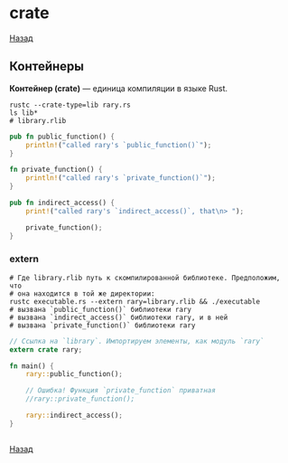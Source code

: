 # crate

[Назад][back]

## Контейнеры

**Контейнер (crate)** — единица компиляции в языке Rust.

```shell
rustc --crate-type=lib rary.rs
ls lib*
# library.rlib
```

```rust
pub fn public_function() {
    println!("called rary's `public_function()`");
}

fn private_function() {
    println!("called rary's `private_function()`");
}

pub fn indirect_access() {
    print!("called rary's `indirect_access()`, that\n> ");

    private_function();
}
```

### extern

```shell
# Где library.rlib путь к скомпилированной библиотеке. Предположим, что
# она находится в той же директории:
rustc executable.rs --extern rary=library.rlib && ./executable
# вызвана `public_function()` библиотеки rary
# вызвана `indirect_access()` библиотеки rary, и в ней
# вызвана `private_function()` библиотеки rary
```

```rust
// Ссылка на `library`. Импортируем элементы, как модуль `rary`
extern crate rary;

fn main() {
    rary::public_function();

    // Ошибка! Функция `private_function` приватная
    //rary::private_function();

    rary::indirect_access();
}
```

```rust

```

[Назад][back]

[back]: <.> "Назад к оглавлению"